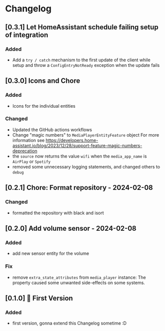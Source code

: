 # Changelog

## [0.3.1] Let HomeAssistant schedule failing setup of integration

### Added

- Add a `try / catch` mechanism to the first update of the client while setup and throw a
  `ConfigEntryNotReady` exception when the update fails

## [0.3.0] Icons and Chore

### Added

- Icons for the individual entities

### Changed

- Updated the GitHub actions workflows
- Change "magic numbers" to `MediaPlayerEntityFeature` object
  For more information see https://developers.home-assistant.io/blog/2023/12/28/support-feature-magic-numbers-deprecation
- the `source` now returns the value `wifi` when the `media_app_name` is `AirPlay` or `Spotify`
- removed some unnecessary logging statements, and changed others to `debug`

## [0.2.1] Chore: Format repository - 2024-02-08

### Changed

- formatted the repository with black and isort

## [0.2.0] Add volume sensor - 2024-02-08

### Added

- add new sensor entity for the volume
  
### Fix

- remove `extra_state_attributes` from `media_player` instance:
  The property caused some unwanted side-effects on some systems.

## [0.1.0] 🎉 First Version

### Added

- first version, gonna extend this Changelog sometime :D